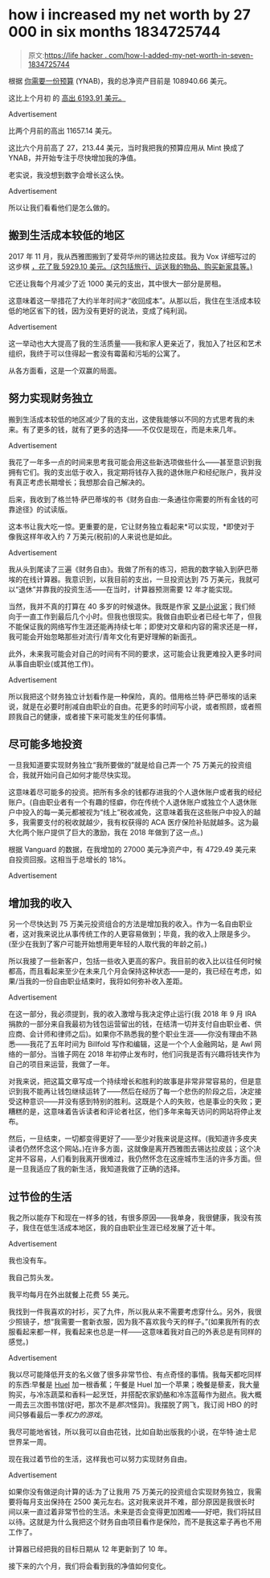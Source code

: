 # how i increased my net worth by 27 000 in six months 1834725744

> 原文:[https://life hacker . com/how-I-added-my-net-worth-in-seven-1834725744](https://lifehacker.com/how-i-increased-my-net-worth-by-27-000-in-six-months-1834725744)

根据 [你需要一份预算](https://www.youneedabudget.com/) (YNAB)，我的总净资产目前是 108940.66 美元。

这比上个月初 的 [高出 6193.91 美元。](https://www.nicoledieker.com/2019/04/02/april-financial-update/)

<label class="bxm4mm-13 juykRM">Advertisement</label>

比两个月前的高出 11657.14 美元。

这比六个月前高了 27，213.44 美元，当时我把我的预算应用从 Mint 换成了 YNAB，并开始专注于尽快增加我的净值。

老实说，我没想到数字会增长这么快。

<label class="bxm4mm-13 juykRM">Advertisement</label>

所以让我们看看他们是怎么做的。

## 搬到生活成本较低的地区

2017 年 11 月，我从西雅图搬到了爱荷华州的锡达拉皮兹。我为 Vox 详细写过的这步棋 [，花了我 5929.10 美元。(这包括旅行、运送我的物品、购买新家具等。)](https://www.vox.com/the-goods/2019/3/26/18255131/moving-midwest-cedar-rapids)

它还让我每个月减少了近 1000 美元的支出，其中很大一部分是房租。

这意味着这一举措花了大约半年时间才“收回成本”。从那以后，我住在生活成本较低的地区省下的钱，因为没有更好的说法，变成了纯利润。

<label class="bxm4mm-13 juykRM">Advertisement</label>

这一举动也大大提高了我的生活质量——我和家人更亲近了，我加入了社区和艺术组织，我终于可以住得起一套没有霉菌和污垢的公寓了。

从各方面看，这是一个双赢的局面。

## 努力实现财务独立

搬到生活成本较低的地区减少了我的支出，这使我能够以不同的方式思考我的未来。有了更多的钱，就有了更多的选择——不仅仅是现在，而是未来几年。

<label class="bxm4mm-13 juykRM">Advertisement</label>

我花了一年多一点的时间来思考我可能会用这些新选项做些什么——甚至意识到我拥有它们。我的支出低于收入，我定期将钱存入我的退休账户和经纪账户，我并没有真正考虑长期增长；我想那会自己解决的。

后来，我收到了格兰特·萨巴蒂埃的书《财务自由:一条通往你需要的所有金钱的可靠途径》的试读版。

这本书让我大吃一惊。更重要的是，它让财务独立看起来*可以实现，*即使对于像我这样年收入约 7 万美元(税前)的人来说也是如此。

<label class="bxm4mm-13 juykRM">Advertisement</label>

我从头到尾读了三遍《财务自由》。我做了所有的练习，把我的数字输入到萨巴蒂埃的在线计算器。我意识到，以我目前的支出，一旦投资达到 75 万美元，我就可以“退休”并靠我的投资生活——在当时，计算器预测需要 12 年才能实现。

当然，我并不真的打算在 40 多岁的时候退休。我既是作家 [又是小说家](https://www.nicoledieker.com/books/)；我们倾向于一直工作到最后几个小时。但我也很现实。我做自由职业者已经七年了，但我不能保证我的网络写作生涯还能再持续七年；即使对文章和内容的需求还是一样，我可能会开始忽略那些对流行/青年文化有更好理解的新面孔。

此外，未来我可能会对自己的时间有不同的要求，这可能会让我更难投入更多时间从事自由职业(或其他工作)。

<label class="bxm4mm-13 juykRM">Advertisement</label>

所以我把这个财务独立计划看作是一种保险，真的。借用格兰特·萨巴蒂埃的话来说，就是在必要时削减自由职业的自由。花更多的时间写小说，或者照顾，或者照顾我自己的健康，或者接下来可能发生的任何事情。

## 尽可能多地投资

一旦我知道要实现财务独立“我所要做的”就是给自己弄一个 75 万美元的投资组合，我就开始问自己如何才能尽快实现。

这意味着尽可能多的投资。把所有多余的钱都存进我的个人退休账户或者我的经纪账户。(自由职业者有一个有趣的怪癖，你在传统个人退休账户或独立个人退休账户中投入的每一美元都被视为“线上”税收减免，这意味着我在这些账户中投入的越多，我需要支付的税收就越少，我有权获得的 ACA 医疗保险补贴就越多。这为最大化两个账户提供了巨大的激励，我在 2018 年做到了这一点。)

根据 Vanguard 的数据，在我增加的 27000 美元净资产中，有 4729.49 美元来自投资回报。这相当于总增长的 18%。

<label class="bxm4mm-13 juykRM">Advertisement</label>

## 增加我的收入

另一个尽快达到 75 万美元投资组合的方法是增加我的收入。作为一名自由职业者，这对我来说比从事传统工作的人更容易做到；毕竟，我的收入上限是多少。(至少在我到了客户可能开始想用更年轻的人取代我的年龄之前。)

所以我接了一些新客户，包括一些收入更高的客户。我目前的收入比以往任何时候都高，而且看起来至少在未来几个月会保持这种状态——是的，我已经在考虑，如果/当我的一份自由职业结束时，我将如何弥补收入差距。

<label class="bxm4mm-13 juykRM">Advertisement</label>

在这一部分，我必须提到，我的收入激增与我决定停止运行(我 2018 年 9 月 IRA 捐款的一部分来自我最初为钱包运营留出的钱，在结清一切并支付自由职业者、供应商、会计师和律师之后)。如果你不熟悉我的整个职业生涯——你没有理由不熟悉——我花了五年时间为 Billfold 写作和编辑，这是一个个人金融网站，是 Awl 网络的一部分。当锥子网在 2018 年初停止发布时，他们问我是否有兴趣将钱夹作为自己的项目来运营，我做了一年。

对我来说，把这篇文章写成一个持续增长和胜利的故事是非常非常容易的，但是意识到我不能再让钱包继续运转了——然后在经历了每一个悲伤的阶段之后，决定接受这种意识——并没有感到特别的胜利。这既是个人的失败，也是事业的失败；更糟糕的是，这意味着告诉读者和评论者社区，他们多年来每天访问的网站将停止发布。

然后，一旦结束，一切都变得更好了——至少对我来说是这样。(我知道许多皮夹读者仍然怀念这个网站。)在许多方面，这就像是离开西雅图去锡达拉皮兹；这个决定并不容易，人们看到我离开很难过，我仍然怀念在这座城市生活的许多方面。但是一旦我适应了我的新生活，我知道我做了正确的选择。

## 过节俭的生活

我之所以能存下和现在一样多的钱，有很多原因——我单身，我很健康，我没有孩子，我住在低生活成本地区，我的自由职业生涯已经发展了近十年。

<label class="bxm4mm-13 juykRM">Advertisement</label>

我也没有车。

我自己剪头发。

我平均每月在外出就餐上花费 55 美元。

我找到一件我喜欢的衬衫，买了九件，所以我从来不需要考虑穿什么。另外，我很少照镜子，想“我需要一套新衣服，因为我不喜欢我今天的样子。”(如果我所有的衣服看起来都一样，我看起来也总是一样——这意味着我对自己的外表总是有同样的感觉。)

<label class="bxm4mm-13 juykRM">Advertisement</label>

我以尽可能降低开支的名义做了很多非常节俭、有点奇怪的事情。我每天都吃同样的东西:早餐是 [Huel](https://huel.com/) 加一根香蕉；午餐是 Huel 加一个苹果；晚餐是藜麦，我大量购买，与冷冻蔬菜和香料一起烹饪，并搭配农家奶酪和冷冻蓝莓作为甜点。我大概一周去三次图书馆(好吧，那次不是*那次*怪异)。我摆脱了网飞，我订阅 HBO 的时间只够看最后一季*权力的游戏*。

我尽可能地省钱，所以我可以自由花钱，比如自助出版我的小说，在华特·迪士尼世界呆一周。

现在我过着节俭的生活，这样我也可以努力实现财务自由。

<label class="bxm4mm-13 juykRM">Advertisement</label>

如果你没有做逆向计算的话:为了让我用 75 万美元的投资组合实现财务独立，我需要将每月支出保持在 2500 美元左右。这对我来说并不难，部分原因是我很长时间以来一直过着非常节俭的生活。未来是否会变得更加困难——好吧，我们将拭目以待。这就是为什么我把这个财务自由项目看作是保险，而不是我这辈子再也不用工作了。

计算器已经把我的目标日期从 12 年更新到了 10 年。

接下来的六个月，我们将会看到我的净值如何变化。